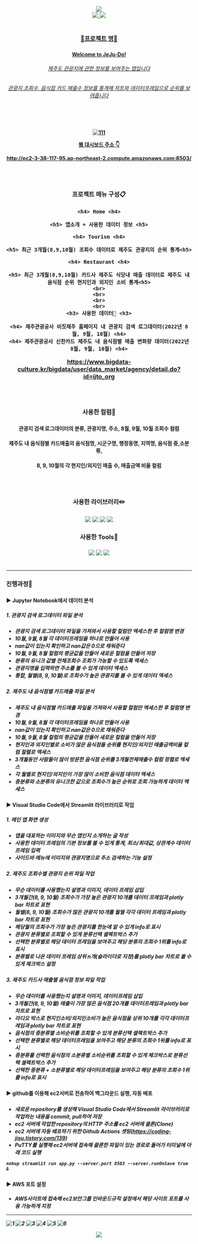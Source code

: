 <div align=center>
	<img src="https://capsule-render.vercel.app/api?type=waving&color=0:99CCFF,100:a82da&height=200&fontColor=FFFFFF&section=header&text=Welcome%20to%20JeJu-Do!&fontSize=60&animation=twinkling" />
</div>	
<div align=center>
	<a href="mailto:yunwltn98@gmail.com"><img src="https://img.shields.io/badge/Gmail-EA4335?style=flat&logo=Gmail&logoColor=white&link="mailto:yunwltn98@gmail.com" />
	<a href="https://coding-jisu.tistory.com/"><img src="https://img.shields.io/badge/Tistory-000000?style=flat&logo=Tistory&logoColor=white&link="https://coding-jisu.tistory.com" />
	<br>
	<br>
</div>	

<div align=center> 
	<h3> 📌프로젝트 명📌 <h3>
	<h4> Welcome to JeJu-Do! <h4>
	<h6> 제주도 관광지에 관한 정보를 보여주는 앱입니다 <h6>
	<h6> 관광지 조회수, 음식점 카드 매출수 정보를 통계해 차트와 데이터프레임으로 순위를 보여줍니다 <h6>
	<br>
	<h4>

![111](https://user-images.githubusercontent.com/120348555/209489225-5e1a1d33-736e-4b0e-88cc-4743f1f7c587.jpg)

웹 대시보드 주소 👇 

<http://ec2-3-38-117-95.ap-northeast-2.compute.amazonaws.com:8503/>

</div>	
<div align=center> 
	<br>
	<br>
	<h3> 프로젝트 메뉴 구성📋 <h3>
	
	<h4> Home <h4>
	
	<h5> 앱소개 + 사용한 데이터 정보 <h5>
	
	<h4> Tourism <h4>
	
	<h5> 최근 3개월(8,9,10월) 조회수 데이터로 제주도 관광지의 순위 통계<h5>
	
  	<h4> Restaurant <h4>
	
	<h5> 최근 3개월(8,9,10월) 카드사 제주도 식당내 매출 데이터로 제주도 내 음식점 순위 현지인과 외지인 소비 통계<h5>
	<br>
	<br>
	<br>
	<br>
	<h3> 사용한 데이터📂 <h3>
	
	<h4> 제주관광공사 비짓제주 홈페이지 내 관광지 검색 로그데이터(2022년 8월, 9월, 10월) <h4>
	<h4> 제주관광공사 신한카드 제주도 내 음식점별 매출 변화량 데이터(2022년 8월, 9월, 10월) <h4>

<https://www.bigdata-culture.kr/bigdata/user/data_market/agency/detail.do?id=ijto_org>
</div>	
<div align=center>
	<br>
	<br>
	<h3> 사용한 컬럼📑 <h3>
	<h4> 관광지 검색 로그데이터의 분류, 관광지명, 주소, 8월, 9월, 10월 조회수 컬럼 <h4>
	<h4> 제주도 내 음식점별 카드매출의 음식점명, 시군구명, 행정동명, 지역명, 음식점 중,소분류, <h4>
	<h4> 8, 9, 10월의 각 현지인/외지인 매출 수, 매출금액 비율 컬럼 <h4>	
	<br>
	<br>
	<h3> 사용한 라이브러리✏️ <h3>	
	<img src="https://img.shields.io/badge/Streamlit-FF4B4B?style=flat&logo=Streamlit&logoColor=white" />
	<img src="https://img.shields.io/badge/NumPy-013243?style=flat&logo=NumPy&logoColor=white" />
	<img src="https://img.shields.io/badge/pandas-150458?style=flat&logo=pandas&logoColor=white" />
	<img src="https://img.shields.io/badge/Plotly-3F4F75?style=flat&logo=Plotly&logoColor=white" />
	<h3> 사용한 Tools🔨 <h3>
	<img src="https://img.shields.io/badge/Jupyter-F37626?style=flat&logo=Jupyter&logoColor=white" />
	<img src="https://img.shields.io/badge/Visual Studio Code-007ACC?style=flat&logo=Visual Studio Code&logoColor=white" />
	<img src="https://img.shields.io/badge/GitHub-181717?style=flat&logo=GitHub&logoColor=white" />
	<br>
	<br>
</div>	

		
---


<h3>진행과정💬<h3>

<h4>▶️ Jupyter Notebook에서 데이터 분석<h4>
	
<h5> 1. 관광지 검색 로그데이터 파일 분석<h5>
	
- 관광지 검색 로그데이터 파일을 가져와서 사용할 컬럼만 엑세스한 후 컬럼명 변경
- 10월, 9월, 8월 각 데이터프레임을 하나로 만들어 사용
- nan값이 있는지 확인하고 nan값은 0으로 채워준다
- 10월, 9월, 8월 컬럼의 평균값을 만들어 새로운 컬럼을 만들어 저장
- 분류의 유니크 값별 전체조회수 조회가 가능할 수 있도록 엑세스
- 관광지명을 입력하면 주소를 볼 수 있게 데이터 엑세스
- 통합, 월별(8, 9, 10월)로 조회수가 높은 관광지를 볼 수 있게 데이터 엑세스

<h5> 2. 제주도 내 음식점별 카드매출 파일 분석<h5>
	
- 제주도 내 음식점별 카드매출 파일을 가져와서 사용할 컬럼만 엑세스한 후 컬럼명 변경
- 10월, 9월, 8월 각 데이터프레임을 하나로 만들어 사용
- nan값이 있는지 확인하고 nan값은 0으로 채워준다
- 10월, 9월, 8월 컬럼의 평균값을 만들어 새로운 컬럼을 만들어 저장
- 현지인과 외지인별로 소비가 많은 음식점들 순위를 현지인/외지인 매출금액비율 컬럼 절렬로 엑세스
- 3개월동안 사람들이 많이 방문한 음식점 순위를 3개월전체매출수 컬럼 정렬로 엑세스
- 각 월별로 현지인/외지인이 가장 많이 소비한 음식점 데이터 엑세스
- 중분류와 소분류의 유니크한 값으로 조회수가 높은 순위로 조회 가능하게 데이터 엑세스

<h4>▶️ Visual Studio Code에서 Streamlit 라이브러리로 작업<h4>

<h5>1. 메인 앱 화면 생성<h5>

- 앱을 대표하는 이미지와 무슨 앱인지 소개하는 글 작성
- 사용한 데이터 프레임의 기본 정보를 볼 수 있게 통계, 최소/최대값, 상관계수 데이터 프레임 입력
- 사이드바 메뉴에 이미지와 관광지명으로 주소 검색하는 기능 설정
		
<h5>2. 제주도 조회수별 관광지 순위 파일 작업<h5>
		
- 무슨 데이터를 사용했는지 설명과 이미지, 데이터 프레임 삽입
- 3개월간(8, 9, 10월) 조회수가 가장 높은 관광지 10개를 데이터 프레임과 plotly bar 차트로 표현
- 월별(8, 9, 10월) 조회수가 많은 관광지 10개를 월별 각각 데이터 프레임과 plotly bar 차트로 표현
- 해당월의 조회수가 가장 높은 관광지를 한눈에 알 수 있게 info로 표시
- 관광지 분류별로 조회할 수 있게 분류선택 셀렉트박스 추가
- 선택한 분류별로 해당 데이터 프레임을 보여주고 해당 분류의 조회수 1위를 info로 표시
- 분류별로 나온 데이터 프레임 상위 n개(슬라이더로 지정)를 plotly bar 차트로 볼 수 있게 체크박스 설정

<h5>3. 제주도 카드사 매출별 음식점 정보 파일 작업<h5>
		
- 무슨 데이터를 사용했는지 설명과 이미지, 데이터프레임 삽입
- 3개월간(8, 9, 10월) 매출이 가장 많은 음식점 20개를 데이터프레임과 plotly bar 차트로 표현
- 라디오 박스로 현지인소비/외지인소비가 높은 음식점을 상위 10개를 각각 데이터프레임과 plotly bar 차트로 표현
- 음식점의 중분류별 소비순위를 조회할 수 있게 분류선택 셀렉트박스 추가
- 선택한 분류별로 해당 데이터프레임을 보여주고 해당 분류의 조회수 1위를 info로 표시
- 중분류를 선택한 음식점의 소분류별 소비순위를 조회할 수 있게 체크박스로 분류선택 셀렉트박스 추가
- 선택한 중분류 + 소분류별로 해당 데이터프레임을 보여주고 해당 분류의 조회수 1위를 info로 표시
	
<h4>▶️ github를 이용해 ec2서버로 전송하여 백그라운드 실행, 자동 배포<h4>
	
<h5><h5>
		
- 새로운 repository를 생성해 Visual Studio Code에서 Streamlit 라이브러리로 작업하는 내용을 commit, pull하여 저장
- ec2 서버에 작업한 repository의 HTTP 주소를 ec2 서버에 클론(Clone)
- ec2 서버에 자동 배포하기 위한 Github Actions 셋팅(https://coding-jisu.tistory.com/139)
- PuTTY를 실행해 ec2서버에 접속해 클론한 파일이 있는 경로로 들어가 터미널에 아래 코드 실행
	
```
nohup streamlit run app.py --server.port 8503 --server.runOnSave true &
```

<h4> ▶️ AWS 포트 설정 <h4>
	
<h5>

- AWS사이트에 접속해 ec2보안그룹 인바운드규칙 설정에서 해당 사이트 포트를 사용 가능하게 지정
	
	
---
	
	
![1](https://user-images.githubusercontent.com/120348555/209072456-1566d8f7-5b55-44e3-94e2-f03f44ba97ea.PNG)
![2](https://user-images.githubusercontent.com/120348555/209072462-66876d71-489c-4035-81ac-5d398cabe02c.PNG)
![3](https://user-images.githubusercontent.com/120348555/209072465-426be302-8fc9-43e6-be28-62f36b867d34.PNG)
![4](https://user-images.githubusercontent.com/120348555/209072468-e3e24bc4-ab54-4818-83b4-02d65b6f264a.PNG)
![5](https://user-images.githubusercontent.com/120348555/209072469-3b0af687-2fb0-4502-bd6e-1d86db49b579.PNG)
![6](https://user-images.githubusercontent.com/120348555/209072472-5b380e3f-7f0c-43c2-b5d8-8e8bf6144bb8.PNG)

<div align=center>
	<img src="https://capsule-render.vercel.app/api?type=waving&color=0:99CCFF,100:a82da&height=100&section=footer&text=Thank%20you&fontSize=50&animation=twinkling" />
</div>	
